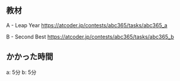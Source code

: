 ## 教材

A - Leap Year
https://atcoder.jp/contests/abc365/tasks/abc365_a

B - Second Best
https://atcoder.jp/contests/abc365/tasks/abc365_b

## かかった時間
a: 5分
b: 5分

